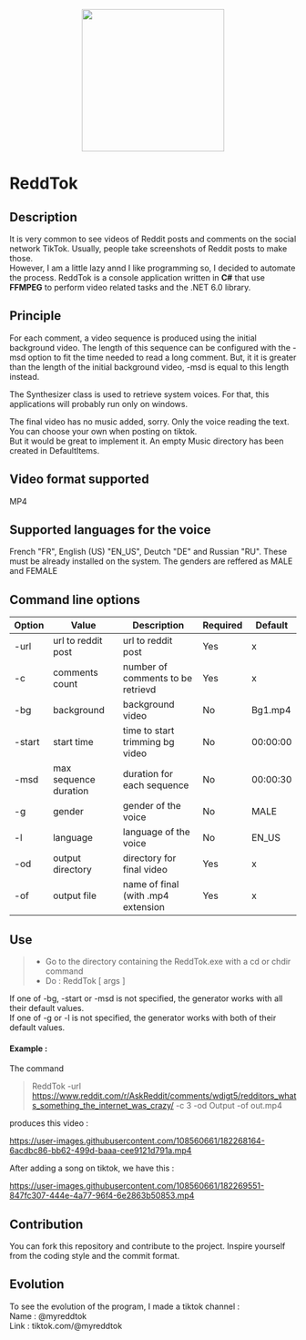 <p align="center"><img src="https://user-images.githubusercontent.com/108560661/214959016-7ff0cf7a-04ef-4f36-9d5d-4271fc9b30ca.png" width="250" height="250"></p>

# ReddTok  

## Description
It is very common to see videos of Reddit posts and comments on the social network TikTok. Usually, people
take screenshots of Reddit posts to make those.  
However, I am a little lazy annd I like programming so, I decided to automate the process.
ReddTok is a console application written in **C#** that use **FFMPEG** to perform video related tasks and the .NET 6.0 library.

## Principle
For each comment, a video sequence is produced using the initial background video. The length of this sequence
can be configured with the -msd option to fit the time needed to read a long comment. But, it it is greater than 
the length of the initial background video, -msd is equal to this length instead.  

The Synthesizer class is used to retrieve system voices. For that, this applications will probably run only on 
windows.  

The final video has no music added, sorry. Only the voice reading the text. You can choose your own when posting on tiktok.  
But it would be great to implement it. An empty Music directory has been created in DefaultItems.

## Video format supported
MP4

## Supported languages for the voice
French "FR", English (US) "EN_US", Deutch "DE" and Russian "RU". These must be already installed on the system.
The genders are reffered as MALE and FEMALE

## Command line options
| Option |         Value         |             Description            | Required |  Default  |  
| -------| --------------------- | ---------------------------------- | -------- | --------- |  
| -url   | url to reddit post    | url to reddit post                 | Yes      |     x     |  
| -c     | comments count        | number of comments to be retrievd  | Yes      |     x     |  
| -bg    | background            | background video                   | No       | Bg1.mp4   |  
| -start | start time            | time to start trimming bg video    | No       | 00:00:00  |  
| -msd   | max sequence duration | duration for each sequence         | No       | 00:00:30  |  
| -g     | gender                | gender of the voice                | No       | MALE      |
| -l     | language              | language of the voice              | No       | EN_US     |
| -od    | output directory      | directory for final video          | Yes      |     x     |  
| -of    | output file           | name of final (with .mp4 extension | Yes      |     x     |  

## Use
> - Go to the directory containing the ReddTok.exe with a cd or chdir command
> - Do : ReddTok [ args ]

If one of -bg, -start or -msd is not specified, the generator works with all their default values.  
If one of -g or -l is not specified, the generator works with both of their default values.

#### Example : 
The command
> ReddTok -url https://www.reddit.com/r/AskReddit/comments/wdigt5/redditors_whats_something_the_internet_was_crazy/ -c 3 -od Output -of out.mp4  

produces this video :  

https://user-images.githubusercontent.com/108560661/182268164-6acdbc86-bb62-499d-baaa-cee9121d791a.mp4

After adding a song on tiktok, we have this :  

https://user-images.githubusercontent.com/108560661/182269551-847fc307-444e-4a77-96f4-6e2863b50853.mp4

## Contribution  
You can fork this repository and contribute to the project. Inspire yourself from the coding style and the commit format.  

## Evolution  
To see the evolution of the program, I made a tiktok channel :  
Name : @myreddtok  
Link : tiktok.com/@myreddtok  
